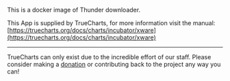 This is a docker image of Thunder downloader.


This App is supplied by TrueCharts, for more information visit the manual: [https://truecharts.org/docs/charts/incubator/xware](https://truecharts.org/docs/charts/incubator/xware)

---

TrueCharts can only exist due to the incredible effort of our staff.
Please consider making a [donation](https://truecharts.org/docs/about/sponsor) or contributing back to the project any way you can!
